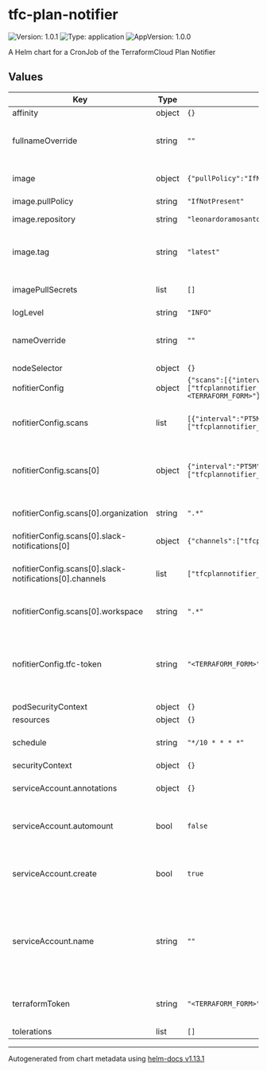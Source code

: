 # tfc-plan-notifier

![Version: 1.0.1](https://img.shields.io/badge/Version-1.0.1-informational?style=flat-square) ![Type: application](https://img.shields.io/badge/Type-application-informational?style=flat-square) ![AppVersion: 1.0.0](https://img.shields.io/badge/AppVersion-1.0.0-informational?style=flat-square)

A Helm chart for a CronJob of the TerraformCloud Plan Notifier

## Values

| Key | Type | Default | Description |
|-----|------|---------|-------------|
| affinity | object | `{}` |  |
| fullnameOverride | string | `""` | Set if changing the release and deploy names are needed |
| image | object | `{"pullPolicy":"IfNotPresent","repository":"leonardoramosantos/tfc_plan_notifier","tag":"latest"}` | Image configurations to run |
| image.pullPolicy | string | `"IfNotPresent"` | Pull Policy |
| image.repository | string | `"leonardoramosantos/tfc_plan_notifier"` | Repository of the image |
| image.tag | string | `"latest"` | Overrides the image tag whose default is the chart appVersion. |
| imagePullSecrets | list | `[]` | Pull secrets to get private images |
| logLevel | string | `"INFO"` |  |
| nameOverride | string | `""` | Set if changing the release and deploy names are needed |
| nodeSelector | object | `{}` |  |
| nofitierConfig | object | `{"scans":[{"interval":"PT5M","organization":".*","slack-notifications":[{"channels":["tfcplannotifier_5m"],"token":"<SLACK_TOKEN>"}],"workspace":".*"}],"tfc-token":"<TERRAFORM_FORM>"}` | Settings to run plans |
| nofitierConfig.scans | list | `[{"interval":"PT5M","organization":".*","slack-notifications":[{"channels":["tfcplannotifier_5m"],"token":"<SLACK_TOKEN>"}],"workspace":".*"}]` | Plan to run agains terraform. Multiple plans can be specified |
| nofitierConfig.scans[0] | object | `{"interval":"PT5M","organization":".*","slack-notifications":[{"channels":["tfcplannotifier_5m"],"token":"<SLACK_TOKEN>"}],"workspace":".*"}` | ISO 8601 Duration string specifying how old a plan should be to warn |
| nofitierConfig.scans[0].organization | string | `".*"` | RegExp to filter Terraform Organizations |
| nofitierConfig.scans[0].slack-notifications[0] | object | `{"channels":["tfcplannotifier_5m"],"token":"<SLACK_TOKEN>"}` | Slack token |
| nofitierConfig.scans[0].slack-notifications[0].channels | list | `["tfcplannotifier_5m"]` | List of string names of the channels to send warnings |
| nofitierConfig.scans[0].workspace | string | `".*"` | RegExp to filter Terraform Workspaces |
| nofitierConfig.tfc-token | string | `"<TERRAFORM_FORM>"` | Not required. The plain text token to access Terraform API. If not specified, terraformToken must be set |
| podSecurityContext | object | `{}` |  |
| resources | object | `{}` |  |
| schedule | string | `"*/10 * * * *"` | Cronjob schedule for the application to run |
| securityContext | object | `{}` |  |
| serviceAccount.annotations | object | `{}` | Annotations to add to the service account |
| serviceAccount.automount | bool | `false` | Automatically mount a ServiceAccount's API credentials? |
| serviceAccount.create | bool | `true` | Specifies whether a service account should be created |
| serviceAccount.name | string | `""` | The name of the service account to use. If not set and create is true, a name is generated using the fullname template |
| terraformToken | string | `"<TERRAFORM_FORM>"` | Base64 terraform token, if not provided in the config.yaml |
| tolerations | list | `[]` |  |

----------------------------------------------
Autogenerated from chart metadata using [helm-docs v1.13.1](https://github.com/norwoodj/helm-docs/releases/v1.13.1)
